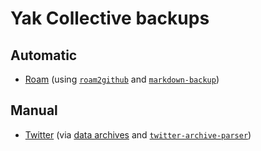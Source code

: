 # Yak Collective backups

## Automatic

- [Roam](https://roamresearch.com/) (using [`roam2github`](https://github.com/everruler12/roam2github) and [`markdown-backup`](https://github.com/gunar/markdown-backup))

## Manual

- [Twitter](https://twitter.com) (via [data archives](https://twitter.com/settings/download_your_data) and [`twitter-archive-parser`](https://github.com/timhutton/twitter-archive-parser))
